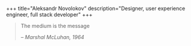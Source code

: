 +++
title="Aleksandr Novolokov"
description="Designer, user experience engineer, full stack developer"
+++



> The medium is the message
>
> _– Marshal McLuhan, 1964_

